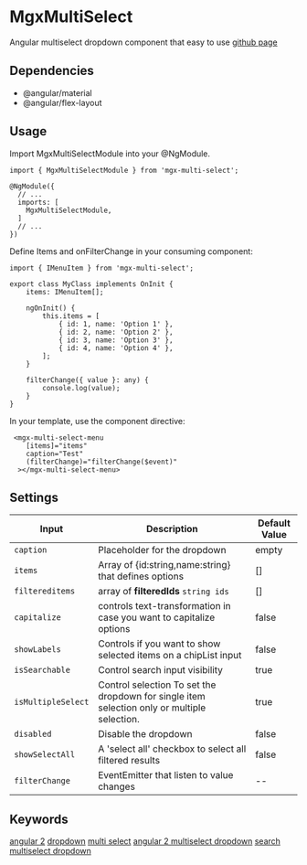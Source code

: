 # MgxMultiSelect

Angular multiselect dropdown component that easy to use  [github page](https://github.com/TheGostKasper/mgx-console/tree/master/projects/mgx-multi-select)

## Dependencies

- @angular/material 
- @angular/flex-layout

## Usage
Import MgxMultiSelectModule into your @NgModule.
```
import { MgxMultiSelectModule } from 'mgx-multi-select';
 
@NgModule({
  // ...
  imports: [
    MgxMultiSelectModule,
  ]
  // ...
})
```

Define Items and onFilterChange in your consuming component:

```
import { IMenuItem } from 'mgx-multi-select';

export class MyClass implements OnInit {
    items: IMenuItem[];
 
    ngOnInit() {
        this.items = [
            { id: 1, name: 'Option 1' },
            { id: 2, name: 'Option 2' },
            { id: 3, name: 'Option 3' },
            { id: 4, name: 'Option 4' },
        ];
    }

    filterChange({ value }: any) {
        console.log(value);
    }
}
```

In your template, use the component directive:
```
 <mgx-multi-select-menu
    [items]="items"
    caption="Test"
    (filterChange)="filterChange($event)"
  ></mgx-multi-select-menu>

```


## Settings

| Input | Description | Default Value |
| --- | --- | --- |
| `caption` | Placeholder for the dropdown | empty |
| `items` | Array of {id:string,name:string} that defines options | []
| `filtereditems` | array of **filteredIds** `string ids`   | []
| `capitalize` | controls text-transformation in case you want to capitalize options | false
| `showLabels` | Controls if you want to show selected items on a chipList input| false
| `isSearchable` | Control search input visibility | true
| `isMultipleSelect` | Control selection To set the dropdown for single item selection only or multiple selection.  | true
| `disabled` | Disable the dropdown | false
| `showSelectAll` | A 'select all' checkbox to select all filtered results | false
| `filterChange` | EventEmitter that listen to value changes | --


## Keywords

[angular 2](https://www.npmjs.com/search?q=keywords:angular%202)
[dropdown](https://www.npmjs.com/search?q=keywords:dropdown)
[multi select](https://www.npmjs.com/search?q=keywords:multi%20select)
[angular 2 multiselect dropdown](https://www.npmjs.com/search?q=keywords:angular%202%20multiselect%20dropdown)
[search multiselect dropdown](https://www.npmjs.com/search?q=keywords:search%20multiselect%20dropdown)
